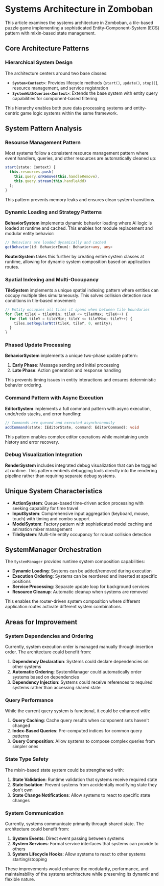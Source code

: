 # Systems Architecture in Zomboban

This article examines the systems architecture in Zomboban, a tile-based puzzle game implementing a sophisticated Entity-Component-System (ECS) pattern with mixin-based state management.

## Core Architecture Patterns

### Hierarchical System Design

The architecture centers around two base classes:

- **`System<Context>`**: Provides lifecycle methods (`start()`, `update()`, `stop()`), resource management, and service registration
- **`SystemWithQueries<Context>`**: Extends the base system with entity query capabilities for component-based filtering

This hierarchy enables both pure data processing systems and entity-centric game logic systems within the same framework.

## System Pattern Analysis

### Resource Management Pattern

Most systems follow a consistent resource management pattern where event handlers, queries, and other resources are automatically cleaned up:

```typescript
start(state: Context) {
  this.resources.push(
    this.query.onRemove(this.handleRemove),
    this.query.stream(this.handleAdd)
  );
}
```

This pattern prevents memory leaks and ensures clean system transitions.

### Dynamic Loading and Strategy Patterns

**BehaviorSystem** implements dynamic behavior loading where AI logic is loaded at runtime and cached. This enables hot module replacement and modular entity behavior:

```typescript
// Behaviors are loaded dynamically and cached
getBehavior(id: BehaviorEnum): Behavior<any, any>
```

**RouterSystem** takes this further by creating entire system classes at runtime, allowing for dynamic system composition based on application routes.

### Spatial Indexing and Multi-Occupancy

**TileSystem** implements a unique spatial indexing pattern where entities can occupy multiple tiles simultaneously. This solves collision detection race conditions in tile-based movement:

```typescript
// Entity occupies all tiles it spans when between tile boundaries
for (let tileX = tileXMin; tileX <= tileXMax; tileX++) {
  for (let tileY = tileYMin; tileY <= tileYMax; tileY++) {
    tiles.setRegularNtt(tileX, tileY, 0, entity);
  }
}
```

### Phased Update Processing

**BehaviorSystem** implements a unique two-phase update pattern:
1. **Early Phase**: Message sending and initial processing
2. **Late Phase**: Action generation and response handling

This prevents timing issues in entity interactions and ensures deterministic behavior ordering.

### Command Pattern with Async Execution

**EditorSystem** implements a full command pattern with async execution, undo/redo stacks, and error handling:

```typescript
// Commands are queued and executed asynchronously
addCommand(state: IEditorState, command: EditorCommand): void
```

This pattern enables complex editor operations while maintaining undo history and error recovery.

### Debug Visualization Integration

**RenderSystem** includes integrated debug visualization that can be toggled at runtime. This pattern embeds debugging tools directly into the rendering pipeline rather than requiring separate debug systems.

## Unique System Characteristics

- **ActionSystem**: Queue-based time-driven action processing with seeking capability for time travel
- **InputSystem**: Comprehensive input aggregation (keyboard, mouse, touch) with timing and combo support
- **ModelSystem**: Factory pattern with sophisticated model caching and animation mixer management
- **TileSystem**: Multi-tile entity occupancy for robust collision detection

## SystemManager Orchestration

The `SystemManager` provides runtime system composition capabilities:

- **Dynamic Loading**: Systems can be added/removed during execution
- **Execution Ordering**: Systems can be reordered and inserted at specific positions  
- **Service Processing**: Separate update loop for background services
- **Resource Cleanup**: Automatic cleanup when systems are removed

This enables the router-driven system composition where different application routes activate different system combinations.

## Areas for Improvement

### System Dependencies and Ordering

Currently, system execution order is managed manually through insertion order. The architecture could benefit from:

1. **Dependency Declaration**: Systems could declare dependencies on other systems
2. **Automatic Ordering**: SystemManager could automatically order systems based on dependencies
3. **Dependency Injection**: Systems could receive references to required systems rather than accessing shared state

### Query Performance

While the current query system is functional, it could be enhanced with:

1. **Query Caching**: Cache query results when component sets haven't changed
2. **Index-Based Queries**: Pre-computed indices for common query patterns
3. **Query Composition**: Allow systems to compose complex queries from simpler ones

### State Type Safety

The mixin-based state system could be strengthened with:

1. **State Validation**: Runtime validation that systems receive required state
2. **State Isolation**: Prevent systems from accidentally modifying state they don't own
3. **State Change Notifications**: Allow systems to react to specific state changes

### System Communication

Currently, systems communicate primarily through shared state. The architecture could benefit from:

1. **System Events**: Direct event passing between systems
2. **System Services**: Formal service interfaces that systems can provide to others
3. **System Lifecycle Hooks**: Allow systems to react to other systems starting/stopping

These improvements would enhance the modularity, performance, and maintainability of the systems architecture while preserving its dynamic and flexible nature.
